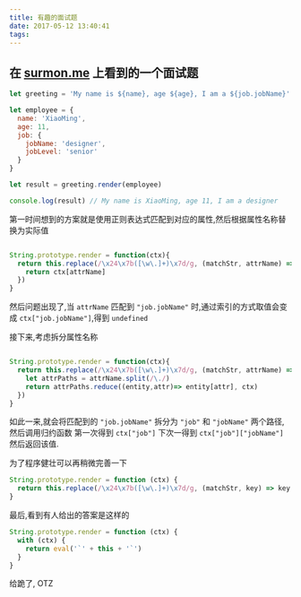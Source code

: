 ```yaml
---
title: 有趣的面试题
date: 2017-05-12 13:40:41
tags: 
---
```


## 在 [surmon.me](https://surmon.me/) 上看到的一个面试题

```javascript
let greeting = 'My name is ${name}, age ${age}, I am a ${job.jobName}'

let employee = {
  name: 'XiaoMing',
  age: 11,
  job: {
    jobName: 'designer',
    jobLevel: 'senior'
  }
}

let result = greeting.render(employee)

console.log(result) // My name is XiaoMing, age 11, I am a designer

```

第一时间想到的方案就是使用正则表达式匹配到对应的属性,然后根据属性名称替换为实际值


```javascript

String.prototype.render = function(ctx){
  return this.replace(/\x24\x7b([\w\.]+)\x7d/g, (matchStr, attrName) => {
    return ctx[attrName]
  })
}

```

然后问题出现了,当 `attrName` 匹配到 `"job.jobName"` 时,通过索引的方式取值会变成 `ctx["job.jobName"]`,得到 `undefined`

接下来,考虑拆分属性名称

```javascript

String.prototype.render = function(ctx){
  return this.replace(/\x24\x7b([\w\.]+)\x7d/g, (matchStr, attrName) => {
    let attrPaths = attrName.split(/\./)
    return attrPaths.reduce((entity,attr)=> entity[attr], ctx)
  })
}

```

如此一来,就会将匹配到的 `"job.jobName"` 拆分为 `"job"` 和 `"jobName"` 两个路径,然后调用归约函数 第一次得到 `ctx["job"]` 下次一得到 `ctx["job"]["jobName"]` 然后返回该值.

为了程序健壮可以再稍微完善一下
```javascript
String.prototype.render = function (ctx) {
  return this.replace(/\x24\x7b([\w\.]+)\x7d/g, (matchStr, key) => key.split('\.').reduce((obj, attr) => (obj||{})[attr], ctx) || matchStr)
}
```

最后,看到有人给出的答案是这样的

```javascript
String.prototype.render = function (ctx) {
  with (ctx) {
    return eval('`' + this + '`')
  }
}
```

给跪了, OTZ

